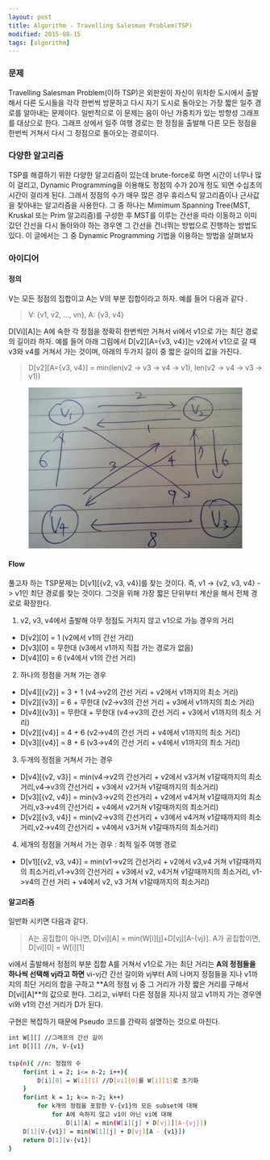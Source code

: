 ```yaml
---
layout: post
title: Algorithm - Travelling Salesman Problem(TSP) 
modified: 2015-08-15
tags: [algorithm]
---
```


### 문제

Travelling Salesman Problem(이하 TSP)은 외판원이 자신이 위차한 도시에서 출발해서 다른 도시들을 각각 한번씩 방문하고 다시 자기 도시로 돌아오는 가장 짧은 일주 경로를 알아내는 문제이다. 
일반적으로 이 문제는 음이 아닌 가중치가 있는 방향성 그래프를 대상으로 한다. 그래프 상에서 일주 여행 경로는 한 정점을 출발해 다른 모든 정점을 한번씩 거쳐서 다시 그 정점으로 돌아오는 경로이다. 

### 다양한 알고리즘 

TSP를 해결하기 위한 다양한 알고리즘이 있는데 brute-force로 하면 시간이 너무나 많이 걸리고, Dynamic Programming을 이용해도 정점의 수가 20개 정도 되면 수십초의 시간이 걸리게 된다. 그래서 정점의 수가 매우 많은 경우 휴리스틱 알고리즘이나 근사값을 찾아내는 알고리즘을 사용한다. 그 중 하나는 Mimimum Spanning Tree(MST, Kruskal 또는 Prim 알고리즘)를 구성한 후 MST를 이루는 간선을 따라 이동하고 이미 갔던 간선을 다시 돌아와야 하는 경우엔 그 간선을 건너뛰는 방법으로 진행하는 방법도 있다. 
이 글에서는 그 중 Dynamic Programming 기법을 이용하는 방법을 살펴보자

### 아이디어 

#### 정의 

V는 모든 정점의 집합이고 A는 V의 부분 집합이라고 하자. 예를 들어 다음과 같다 .

> V: {v1, v2, ..., vn}, A: {v3, v4} 

D[Vi][A]는 A에 속한 각 정점을 정확히 한번씩만 거쳐서 vi에서 v1으로 가는 최단 경로의 길이라 하자. 
예를 들어 아래 그림에서 D[v2][A={v3, v4}]는 v2에서 v1으로 갈 때 v3와 v4를 거쳐서 가는 것이며, 아래의 두가지 길이 중 짧은 길이의 값을 가진다. 
> D[v2][A={v3, v4}] = min(len(v2 -> v3 -> v4 -> v1), len(v2 -> v4 -> v3 -> v1))

<figure>
<img src="/images/tsp.jpg" alt="travelling-salesman-problem">
</figure>

#### Flow

풀고자 하는 TSP문제는 D[v1][{v2, v3, v4}]를 찾는 것이다. 즉, v1 -> {v2, v3, v4} -> v1인 최단 경로를 찾는 것이다. 그것을 위해 가장 짧은 단위부터 계산을 해서 전체 경로로 확장한다.  

1.  v2, v3, v4에서 출발해 아무 정점도 거치지 않고 v1으로 가능 경우의 거리
- D[v2][0] = 1 (v2에서 v1의 간선 거리)
- D[v3][0] = 무한대 (v3에서 v1까지 직접 가는 경로가 없음)
- D[v4][0] = 6 (v4에서 v1의 간선 거리)

2. 하나의 정점을 거쳐 가는 경우
- D[v4][{v2}] = 3 + 1 (v4->v2의 간선 거리 + v2에서 v1까지의 최소 거리) 
- D[v2][{v3}] = 6 + 무한대 (v2->v3의 간선 거리 + v3에서 v1까지의 최소 거리) 
- D[v4][{v3}] = 무한대 + 무한대 (v4->v3의 간선 거리 + v3에서 v1까지의 최소 거리) 
- D[v2][{v4}] = 4 + 6 (v2->v4의 간선 거리 + v4에서 v1까지의 최소 거리) 
- D[v3][{v4}] = 8 + 6 (v3->v4의 간선 거리 + v4에서 v1까지의 최소 거리) 
 
3. 두개의 정점을 거쳐서 가는 경우
- D[v4][{v2, v3}] = min(v4->v2의 간선거리 + v2에서 v3거쳐 v1갈때까지의 최소거리,v4->v3의 간선거리 + v3에서 v2거쳐 v1갈때까지의 최소거리)
- D[v3][{v2, v4}] = min(v3->v2의 간선거리 + v2에서 v4거쳐 v1갈때까지의 최소거리,v3->v4의 간선거리 + v4에서 v2거쳐 v1갈때까지의 최소거리)
- D[v2][{v3, v4}] = min(v2->v3의 간선거리 + v3에서 v4거쳐 v1갈때까지의 최소거리,v2->v4의 간선거리 + v4에서 v3거쳐 v1갈때까지의 최소거리)

4. 세개의 정점을 거쳐서 가는 경우 : 최적 일주 여행 경로
- D[v1][{v2, v3, v4}] = min(v1->v2의 간선거리 + v2에서 v3,v4 거쳐 v1갈때까지의 최소거리,v1->v3의 간선거리 + v3에서 v2, v4거쳐 v1갈때까지의 최소거리, v1->v4의 간선 거리 + v4에서 v2, v3 거쳐 v1갈때까지의 최소거리)

#### 알고리즘

 일반화 시키면 다음과 같다. 
> A는 공집합이 아니면, D[vi][A] = min(W[i][j]+D[vj][A-{vj}]. A가 공집합이면, D[vi][0] = W[i][1]

vi에서 출발해서 정점의 부분 집합 A를 거쳐서 v1으로 가는 최단 거리는 **A의 정점들을 하나씩 선택해 vj라고 하면** vi-vj간 간선 길이와 vj부터 A의 나머지 정점들을 지나 v1까지의 최단 거리의 합을 구하고 **A의 정점 vj 중 그 거리가 가장 짧은 거리를 구해서 D[vi][A]**의 값으로 한다. 그리고, vi부터 다른 정점을 지나지 않고 v1까지 가는 경우엔 vi와 v1의 간선 거리가 D가 된다. 

구현은 복잡하기 때문에 Pseudo 코드를 간략히 설명하는 것으로 마친다. 

```bash
int W[][] //그래프의 간선 길이 
int D[][] //n, V-{v1} 

tsp(n){ //n: 정점의 수
	for(int i = 2; i<= n-2; i++){
		D[i][0] = W[i][1] //D[vi][0]를 W[i][1]로 초기화
	}
	for(int k = 1; k<= n-2; k++)
		for k개의 정점을 포함한 V-{v1}의 모든 subset에 대해
			for A에 속하지 않고 v1이 아닌 vi에 대해
				D[i][A] = min(W[i][j] + D[vj]][A-{vj}])
	D[1][V-{v1}] = min(W[1][j] + D[vj][A - {v1}])
	return D[1][v-{v1}]
}
```
